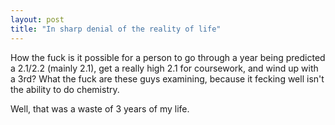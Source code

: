 ```yaml
---
layout: post
title: "In sharp denial of the reality of life"
---
```

How the fuck is it possible for a person to go through a year being predicted
a 2.1/2.2 (mainly 2.1), get a really high 2.1 for coursework, and wind up with
a 3rd? What the fuck are these guys examining, because it fecking well isn't
the ability to do chemistry.

Well, that was a waste of 3 years of my life.
